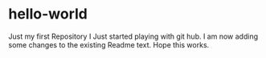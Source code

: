 # hello-world
Just my first Repository
I Just started playing with git hub.
I am now adding some changes to the existing Readme text.
Hope this works.
